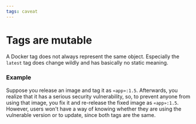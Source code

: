 ```yaml
---
tags: caveat
---
```


# Tags are mutable
A Docker tag does not always represent the same object. Especially the `latest` tag does change wildly and has basically no static meaning.

### Example
Suppose you release an image and tag it as `«app»:1.5`. Afterwards, you realize that it has a serious security vulnerability, so, to prevent anyone from using that image, you fix it and re-release the fixed image as `«app»:1.5`. However, users won't have a way of knowing whether they are using the vulnerable version or to update, since both tags are the same.
